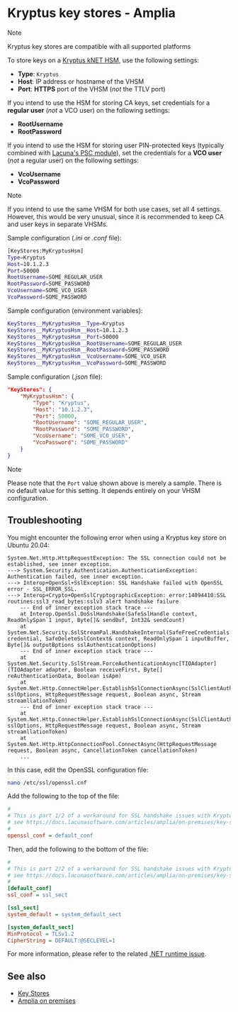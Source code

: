 ﻿# Kryptus key stores - Amplia

> [!NOTE]
> Kryptus key stores are compatible with all supported platforms

To store keys on a [Kryptus kNET HSM](https://kryptus.com/en/network-hsm-knet/), use the following settings:

* **Type**: `Kryptus`
* **Host**: IP address or hostname of the VHSM
* **Port**: **HTTPS** port of the VHSM (*not* the TTLV port)

If you intend to use the HSM for storing CA keys, set credentials for a **regular user** (*not* a VCO user) on the following settings:

* **RootUsername**
* **RootPassword**

If you intend to use the HSM for storing user PIN-protected keys (typically combined with [Lacuna's PSC module](../../../psc/index.md)), set the
credentials for a **VCO user** (*not* a regular user) on the following settings:

* **VcoUsername**
* **VcoPassword**

> [!NOTE]
> If you intend to use the same VHSM for both use cases, set all 4 settings. However, this would be very unusual, since it is
> recommended to keep CA and user keys in separate VHSMs.

Sample configuration (*.ini* or *.conf* file):

```bash
[KeyStores:MyKryptusHsm]
Type=Kryptus
Host=10.1.2.3
Port=50000
RootUsername=SOME_REGULAR_USER
RootPassword=SOME_PASSWORD
VcoUsername=SOME_VCO_USER
VcoPassword=SOME_PASSWORD
```

Sample configuration (environment variables):

```bash
KeyStores__MyKryptusHsm__Type=Kryptus
KeyStores__MyKryptusHsm__Host=10.1.2.3
KeyStores__MyKryptusHsm__Port=50000
KeyStores__MyKryptusHsm__RootUsername=SOME_REGULAR_USER
KeyStores__MyKryptusHsm__RootPassword=SOME_PASSWORD
KeyStores__MyKryptusHsm__VcoUsername=SOME_VCO_USER
KeyStores__MyKryptusHsm__VcoPassword=SOME_PASSWORD
```

Sample configuration (*.json* file):

```json
"KeyStores": {
	"MyKryptusHsm": {
		"Type": "Kryptus",
		"Host": "10.1.2.3",
		"Port": 50000,
		"RootUsername": "SOME_REGULAR_USER",
		"RootPassword": "SOME_PASSWORD",
		"VcoUsername": "SOME_VCO_USER",
		"VcoPassword": "SOME_PASSWORD"
	}
}
```

> [!NOTE]
> Please note that the `Port` value shown above is merely a sample. There is no default value for this setting. It depends entirely on your VHSM configuration.

## Troubleshooting

You might encounter the following error when using a Kryptus key store on Ubuntu 20.04:

```
System.Net.Http.HttpRequestException: The SSL connection could not be established, see inner exception.
---> System.Security.Authentication.AuthenticationException: Authentication failed, see inner exception.
---> Interop+OpenSsl+SslException: SSL Handshake failed with OpenSSL error - SSL_ERROR_SSL.
---> Interop+Crypto+OpenSslCryptographicException: error:14094410:SSL routines:ssl3_read_bytes:sslv3 alert handshake failure
    --- End of inner exception stack trace ---
    at Interop.OpenSsl.DoSslHandshake(SafeSslHandle context, ReadOnlySpan`1 input, Byte[]& sendBuf, Int32& sendCount)
    at System.Net.Security.SslStreamPal.HandshakeInternal(SafeFreeCredentials credential, SafeDeleteSslContext& context, ReadOnlySpan`1 inputBuffer, Byte[]& outputBptions sslAuthenticationOptions)
    --- End of inner exception stack trace ---
    at System.Net.Security.SslStream.ForceAuthenticationAsync[TIOAdapter](TIOAdapter adapter, Boolean receiveFirst, Byte[] reAuthenticationData, Boolean isApm)
    at System.Net.Http.ConnectHelper.EstablishSslConnectionAsync(SslClientAuthenticationOptions sslOptions, HttpRequestMessage request, Boolean async, Stream streamllationToken)
    --- End of inner exception stack trace ---
    at System.Net.Http.ConnectHelper.EstablishSslConnectionAsync(SslClientAuthenticationOptions sslOptions, HttpRequestMessage request, Boolean async, Stream streamllationToken)
    at System.Net.Http.HttpConnectionPool.ConnectAsync(HttpRequestMessage request, Boolean async, CancellationToken cancellationToken)
	...
```

In this case, edit the OpenSSL configuration file:

```sh
nano /etc/ssl/openssl.cnf
```

Add the following to the top of the file:

```ini
#
# This is part 1/2 of a workaround for SSL handshake issues with Kryptus HSMs, for more info
# see https://docs.lacunasoftware.com/articles/amplia/on-premises/key-stores/kryptus
#
openssl_conf = default_conf
```

Then, add the following to the bottom of the file:

```ini
#
# This is part 2/2 of a workaround for SSL handshake issues with Kryptus HSMs, for more info
# see https://docs.lacunasoftware.com/articles/amplia/on-premises/key-stores/kryptus
#
[default_conf]
ssl_conf = ssl_sect

[ssl_sect]
system_default = system_default_sect

[system_default_sect]
MinProtocol = TLSv1.2
CipherString = DEFAULT:@SECLEVEL=1
```

For more information, please refer to the related [.NET runtime issue](https://github.com/dotnet/runtime/issues/46271#issuecomment-749118036).

## See also

* [Key Stores](index.md)
* [Amplia on premises](../index.md)
